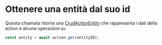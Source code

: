 # Ottenere una entità dal suo id

Questa chiamata ritorna una [CrudActionEntity](./entities) che rappresenta i dati della action e alcune operazioni su

```JavaScript
const entity = await action.get(entityID);
```
